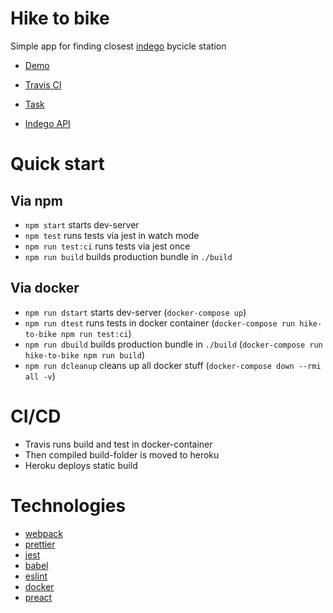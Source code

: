# Hike to bike

Simple app for finding closest [indego](https://www.rideindego.com/) bycicle station

- [Demo](https://hike-to-bike.herokuapp.com)
- [Travis CI](https://travis-ci.com/bezdonas/hike-to-bike/)

- [Task](https://docs.google.com/document/d/1z3zuNeS7Gt0CbS9HMXQC-ta7ICUi35JA0Bn6kCYCGwQ/edit)
- [Indego API](https://www.rideindego.com/stations/json/)

# Quick start

## Via npm

- `npm start` starts dev-server
- `npm test` runs tests via jest in watch mode
- `npm run test:ci` runs tests via jest once
- `npm run build` builds production bundle in `./build`

## Via docker

- `npm run dstart` starts dev-server (`docker-compose up`)
- `npm run dtest` runs tests in docker container (`docker-compose run hike-to-bike npm run test:ci`)
- `npm run dbuild` builds production bundle in `./build` (`docker-compose run hike-to-bike npm run build`)
- `npm run dcleanup` cleans up all docker stuff (`docker-compose down --rmi all -v`)

# CI/CD

- Travis runs build and test in docker-container
- Then compiled build-folder is moved to heroku
- Heroku deploys static build

# Technologies

- [webpack](https://webpack.js.org/)
- [prettier](https://prettier.io/)
- [jest](https://jestjs.io/)
- [babel](https://babeljs.io/)
- [eslint](https://eslint.org)
- [docker](https://www.docker.com/)
- [preact](https://preactjs.com/)
